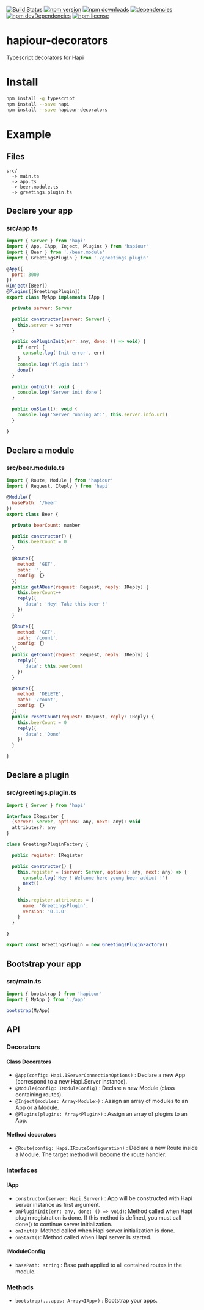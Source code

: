 [![Build Status](https://travis-ci.org/Boulangerie/hapiour-decorators.svg?branch=master)](https://travis-ci.org/Boulangerie/hapiour-decorators)
[![npm version](https://img.shields.io/npm/v/hapiour-decorators.svg)](https://www.npmjs.com/package/hapiour-decorators)
[![npm downloads](https://img.shields.io/npm/dm/hapiour-decorators.svg?style=flat-square)](http://npm-stat.com/charts.html?package=hapiour&from=2016-10-01)
[![dependencies](https://david-dm.org/Boulangerie/hapiour-decorators.svg)](https://david-dm.org/Boulangerie/hapiour-decorators)
[![npm devDependencies](https://img.shields.io/david/dev/Boulangerie/hapiour-decorators.svg)](https://david-dm.org/Boulangerie/hapiour-decorators)
[![npm license](https://img.shields.io/npm/l/hapiour-decorators.svg)](https://www.npmjs.org/package/hapiour-decorators)

# hapiour-decorators

Typescript decorators for Hapi

# Install

```bash
npm install -g typescript
npm install --save hapi
npm install --save hapiour-decorators
```

# Example

## Files
```
src/
  -> main.ts
  -> app.ts
  -> beer.module.ts
  -> greetings.plugin.ts
```

## Declare your app
### src/app.ts
```js
import { Server } from 'hapi'
import { App, IApp, Inject, Plugins } from 'hapiour'
import { Beer } from './beer.module'
import { GreetingsPlugin } from './greetings.plugin'

@App({
  port: 3000
})
@Inject([Beer])
@Plugins([GreetingsPlugin])
export class MyApp implements IApp {

  private server: Server

  public constructor(server: Server) {
    this.server = server
  }

  public onPluginInit(err: any, done: () => void) {
    if (err) {
      console.log('Init error', err)
    }
    console.log('Plugin init')
    done()
  }

  public onInit(): void {
    console.log('Server init done')
  }

  public onStart(): void {
    console.log('Server running at:', this.server.info.uri)
  }

}
```

## Declare a module
### src/beer.module.ts
```js
import { Route, Module } from 'hapiour'
import { Request, IReply } from 'hapi'

@Module({
  basePath: '/beer'
})
export class Beer {

  private beerCount: number

  public constructor() {
    this.beerCount = 0
  }

  @Route({
    method: 'GET',
    path: '',
    config: {}
  })
  public getABeer(request: Request, reply: IReply) {
    this.beerCount++
    reply({
      'data': 'Hey! Take this beer !'
    })
  }

  @Route({
    method: 'GET',
    path: '/count',
    config: {}
  })
  public getCount(request: Request, reply: IReply) {
    reply({
      'data': this.beerCount
    })
  }

  @Route({
    method: 'DELETE',
    path: '/count',
    config: {}
  })
  public resetCount(request: Request, reply: IReply) {
    this.beerCount = 0
    reply({
      'data': 'Done'
    })
  }

}
```

## Declare a plugin
### src/greetings.plugin.ts
```js
import { Server } from 'hapi'

interface IRegister {
  (server: Server, options: any, next: any): void
  attributes?: any
}

class GreetingsPluginFactory {

  public register: IRegister

  public constructor() {
    this.register = (server: Server, options: any, next: any) => {
      console.log('Hey ! Welcome here young beer addict !')
      next()
    }

    this.register.attributes = {
      name: 'GreetingsPlugin',
      version: '0.1.0'
    }
  }

}

export const GreetingsPlugin = new GreetingsPluginFactory()
```

## Bootstrap your app
### src/main.ts
```js
import { bootstrap } from 'hapiour'
import { MyApp } from './app'

bootstrap(MyApp)
```

## API
### Decorators
#### Class Decorators
- `@App(config: Hapi.IServerConnectionOptions)` : Declare a new App (correspond to a new Hapi.Server instance).
- `@Module(config: IModuleConfig)` : Declare a new Module (class containing routes).
- `@Inject(modules: Array<Module>)` : Assign an array of modules to an App or a Module.
- `@Plugins(plugins: Array<Plugin>)` : Assign an array of plugins to an App.

#### Method decorators
- `@Route(config: Hapi.IRouteConfiguration)` : Declare a new Route inside a Module. The target method will become the route handler.

### Interfaces

#### IApp
- `constructor(server: Hapi.Server)` : App will be constructed with Hapi server instance as first argument.
- `onPluginInit(err: any, done: () => void)`: Method called when Hapi plugin registration is done. If this method is defined, you must call done() to continue server initialization.
- `onInit()`: Method called when Hapi server initialization is done.
- `onStart()`: Method called when Hapi server is started.

#### IModuleConfig
- `basePath: string` : Base path applied to all contained routes in the module.

### Methods
- `bootstrap(...apps: Array<IApp>)` : Bootstrap your apps.
